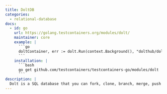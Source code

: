 ```yaml
---
title: DoltDB
categories:
  - relational-database
docs:
  - id: go
    url: https://golang.testcontainers.org/modules/dolt/
    maintainer: core
    example: |
      ```go
      doltContainer, err := dolt.Run(context.Background(), "dolthub/dolt-sql-server:1.32.4")
      ```
    installation: |
      ```bash
      go get github.com/testcontainers/testcontainers-go/modules/dolt
      ```
description: |
  Dolt is a SQL database that you can fork, clone, branch, merge, push and pull just like a Git repository.
---
```

